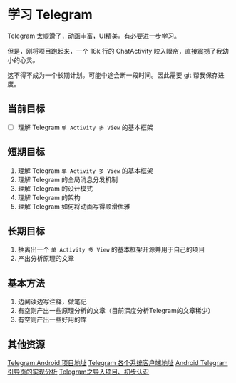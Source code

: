 # 学习 Telegram

Telegram 太顺滑了，动画丰富，UI精美。有必要进一步学习。

但是，刚将项目跑起来，一个 18k 行的 ChatActivity 映入眼帘，直接震撼了我幼小的心灵。

这不得不成为一个长期计划。可能中途会断一段时间。因此需要 git 帮我保存进度。

## 当前目标

- [ ] 理解 Telegram `单 Activity 多 View` 的基本框架

## 短期目标

1. 理解 Telegram `单 Activity 多 View` 的基本框架
2. 理解 Telegram 的全局消息分发机制
3. 理解 Telegram 的设计模式
4. 理解 Telegram 的架构
5. 理解 Telegram 如何将动画写得顺滑优雅

## 长期目标

1. 抽离出一个 `单 Activity 多 View` 的基本框架开源并用于自己的项目
2. 产出分析原理的文章

## 基本方法

1. 边阅读边写注释，做笔记
2. 有空则产出一些原理分析的文章（目前深度分析Telegram的文章稀少）
3. 有空则产出一些好用的库

## 其他资源

[Telegram Android 项目地址](https://github.com/DrKLO/Telegram)
[Telegram 各个系统客户端地址](https://congcong0806.github.io/2019/01/08/Telegram/)
[Android Telegram引导页的实现分析](http://blog.qiji.tech/archives/6262)
[Telegram之导入项目、初步认识](http://www.voycn.com/article/telegramzhidaoruxiangmuchuburenshi)
